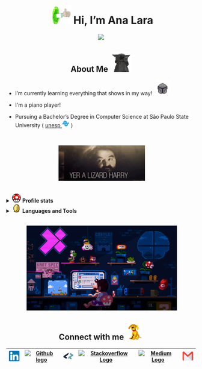 <p align="center"> 	
  <h1 align="center"> &nbsp;<img src="https://github.com/analaraagarcia/analaraagarcia/blob/main/figs/gif_ryck.gif" alt="Ryck" title ="Hi" width="52px"> Hi, I’m Ana Lara </h1>	
</p>

<p align="center"> 	
  <a href="https://www.codewars.com/users/analaraagarcia" alt="CodeWars Profile" title="My CodeWars profile: @analaraagarcia">
	  <img src="https://www.codewars.com/users/analaraagarcia/badges/large" height="28px"/></a>	
</p>

<p align="center"> 	
  <h2 align="center">About Me &nbsp;<img src="https://github.com/analaraagarcia/analaraagarcia/blob/main/figs/gif_baby_yoda.gif" alt="Grogu" title ="Caffeine Addicted" width="52px"></h2>	
</p>

- I’m currently learning everything that shows in my way! &nbsp;<img src="https://github.com/analaraagarcia/analaraagarcia/blob/main/figs/gif_mando.gif" alt="Mando" title ="This is the way" width="40px">

- I'm a piano player!

- Pursuing a Bachelor’s Degree in Computer Science at São Paulo State University&nbsp;( <a href="https://www.international.unesp.br/" target="_blank">unesp
  <img src="https://github.com/analaraagarcia/analaraagarcia/blob/main/figs/icon_unesp.png" alt="São Paulo State University" title="São Paulo State University" height="20px"/></a> )

<br>

<p align="center">
&nbsp;<img src="https://github.com/analaraagarcia/analaraagarcia/blob/main/figs/gif_lizard_harry.gif" alt="Hagrid" title ="Yer a lizard Harry!" width="230px">
</p>

<br>

<details>

<summary>
    <a href="#"><img src="https://github.com/analaraagarcia/analaraagarcia/blob/main/figs/gif_powerup.gif"width="24px"/></a>
    <b>Profile stats</b> 
</summary>
<br>

<a href="https://github.com/analaraagarcia">
  <img align="center" src="https://github-readme-stats.vercel.app/api/top-langs/?username=analaraagarcia&theme=radical&hide_langs_below=1" height="180em"/>
</a>
<a href="https://github.com/analaraagarcia">
 <img align="center" src="https://github-readme-stats.vercel.app/api?username=analaraagarcia&show_icons=true&theme=radical&line_height=27" alt="Ana Lara's github stats"height="180em"/>
</a>

<br>

</details>

<details>

<summary>
    <a href="#"><img src="https://github.com/analaraagarcia/analaraagarcia/blob/main/figs/gif_coin.gif"width="24px"/></a>
    <b>Languages and Tools</b> 
</summary>
<br>
<p align="center">

|                           [<img src="https://raw.githubusercontent.com/devicons/devicon/master/icons/c/c-original.svg" alt="c" width="40" height="40"/>](https://www.cprogramming.com/)                            | [<img src="https://raw.githubusercontent.com/devicons/devicon/master/icons/cplusplus/cplusplus-original.svg" alt="cplusplus" width="40" height="40"/>](https://www.w3schools.com/cpp/) |                [<img src="https://www.vectorlogo.zone/logos/flutterio/flutterio-icon.svg" alt="flutter" width="40" height="40"/>](https://flutter.dev)                | [<img src="https://raw.githubusercontent.com/devicons/devicon/master/icons/go/go-original.svg" alt="go" width="40" height="40"/>](https://golang.org) | [<img src="https://raw.githubusercontent.com/devicons/devicon/master/icons/java/java-original.svg" alt="java" width="40" height="40"/>](https://www.java.com) |
| :----------------------------------------------------------------------------------------------------------------------------------------------------------------------------------------------------------------: | :------------------------------------------------------------------------------------------------------------------------------------------------------------------------------------: | :-------------------------------------------------------------------------------------------------------------------------------------------------------------------: | :---------------------------------------------------------------------------------------------------------------------------------------------------: | :-----------------------------------------------------------------------------------------------------------------------------------------------------------: |
| [<img src="https://raw.githubusercontent.com/devicons/devicon/master/icons/javascript/javascript-original.svg" alt="javascript" width="40" height="40"/>](https://developer.mozilla.org/en-US/docs/Web/JavaScript) |       [<img src="https://raw.githubusercontent.com/devicons/devicon/master/icons/nodejs/nodejs-original-wordmark.svg" alt="nodejs" width="40" height="40"/>](https://nodejs.org)       | [<img src="https://raw.githubusercontent.com/devicons/devicon/master/icons/python/python-original.svg" alt="python" width="40" height="40"/>](https://www.python.org) |         [<img src="https://www.vectorlogo.zone/logos/pytorch/pytorch-icon.svg" alt="pytorch" width="40" height="40"/>](https://pytorch.org/)          |      [<img src="https://www.vectorlogo.zone/logos/tensorflow/tensorflow-icon.svg" alt="tensorflow" width="40" height="40"/>](https://www.tensorflow.org)      |

</p>

</details>

<br>

<p align="center">
&nbsp;<img src="https://github.com/analaraagarcia/analaraagarcia/blob/main/figs/gif_mario_coding.gif" alt="Mario" title ="'To know and not to do is not to know' -Wang Yangming" width="400px">
</p>

<p align="center">
 <h2 align="center">Connect with me <img src="https://github.com/analaraagarcia/analaraagarcia/blob/main/figs/gif_rover.gif" height="45px"></h2>
</p>

<p align="center">

| [<img src="https://github.com/analaraagarcia/analaraagarcia/blob/main/figs/Linkedin.svg" alt="Linkedin Logo" width="32">](https://in.linkedin.com/in/analaraagarcia) | [<img src="https://cdn.svgporn.com/logos/github-icon.svg" alt="Github logo" width="34">](https://github.com/analaraagarcia) | [<img src="https://github.com/analaraagarcia/analaraagarcia/blob/main/figs/icon_coders_rank.png" alt="CodersRank Logo" width="30">](https://profile.codersrank.io/user/analaraagarcia/) | [<img src="https://cdn.svgporn.com/logos/stackoverflow-icon.svg" alt="Stackoverflow Logo" width="28">](https://stackoverflow.com/users/23215898/analaraagarcia) | [<img src="https://cdn.svgporn.com/logos/medium.svg" alt="Medium Logo" width="30">](https://medium.com/@analaraagarcia) | [<img src="https://github.com/analaraagarcia/analaraagarcia/blob/main/figs/Gmail.svg" alt="Gmail logo" height="32">](mailto:analaraagarcia@hotmail.com) |
| :------------------------------------------------------------------------------------------------------------------------------------------------------------------: | :-------------------------------------------------------------------------------------------------------------------------: | :-------------------------------------------------------------------------------------------------------------------------------------------------------------------------------------: | :-------------------------------------------------------------------------------------------------------------------------------------------------------------: | :---------------------------------------------------------------------------------------------------------------------: | :-----------------------------------------------------------------------------------------------------------------------------------------------------: |

</p>
